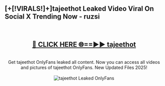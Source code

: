 <h2>[+[!VIRALS!]+]tajeethot Leaked Video Viral On Social X Trending Now - ruzsi</h2>
<br>
<div align="center">
<h2><a href="https://libra.edu.pl?tajeethot" rel="nofollow">🔴 CLICK HERE 🌐==►► tajeethot</a></h2>
<br>
Get tajeethot OnlyFans leaked all content. Now you can access all videos and pictures of tajeethot OnlyFans. New Updated Files 2025!
<br>
<br>
<a href="https://libra.edu.pl?tajeethot" rel="nofollow" data-target="animated-image.originalLink"><img src="https://i.ibb.co.com/WyWwxjT/player-gif2.gif" alt="tajeethot Leaked OnlyFans" style="max-width: 100%; display: inline-block;" data-target="animated-image.originalImage"></a>
</div>
<br>